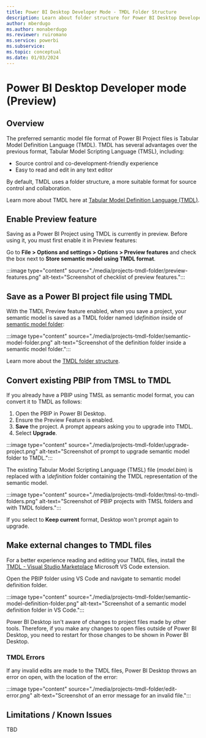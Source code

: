 ```yaml
---
title: Power BI Desktop Developer Mode - TMDL Folder Structure 
description: Learn about folder structure for Power BI Desktop Developer Mode TMDL files. 
author: mberdugo
ms.author: monaberdugo
ms.reviewer: ruiromano
ms.service: powerbi
ms.subservice:
ms.topic: conceptual
ms.date: 01/03/2024
---
```


# Power BI Desktop Developer mode (Preview)

## Overview

The preferred semantic model file format of Power BI Project files is Tabular Model Definition Language (TMDL). TMDL has several advantages over the previous format, Tabular Model Scripting Language (TMSL), including:

* Source control and co-development-friendly experience
* Easy to read and edit in any text editor

By default, TMDL uses a folder structure, a more suitable format for source control and collaboration.

Learn more about TMDL here at [Tabular Model Definition Language (TMDL)](/analysis-services/tmdl/tmdl-overview).

## Enable Preview feature

Saving as a Power BI Project using TMDL is currently in preview. Before using it, you must first enable it in Preview features:

Go to **File > Options and settings > Options > Preview features** and check the box next to **Store semantic model using TMDL format**.

:::image type="content" source="./media/projects-tmdl-folder/preview-features.png" alt-text="Screenshot of checklist of preview features.":::

## Save as a Power BI project file using TMDL

With the TMDL Preview feature enabled, when you save a project, your semantic model is saved as a TMDL folder named *\definition* inside of [semantic model folder](./projects-dataset.md):  

:::image type="content" source="./media/projects-tmdl-folder/semantic-model-folder.png" alt-text="Screenshot of the definition folder inside a semantic model folder.":::

Learn more about the [TMDL folder structure](/analysis-services/tmdl/tmdl-overview#tmdl-folder-structure).

## Convert existing PBIP from TMSL to TMDL

If you already have a PBIP using TMSL as semantic model format, you can convert it to TMDL as follows: 

1. Open the PBIP in Power BI Desktop.
1. Ensure the Preview Feature is enabled.
1. **Save** the project. A prompt appears asking you to upgrade into TMDL.
1. Select **Upgrade**.

:::image type="content" source="./media/projects-tmdl-folder/upgrade-project.png" alt-text="Screenshot of prompt to upgrade semantic model folder to TMDL.":::

The existing Tabular Model Scripting Language (TMSL) file (*model.bim*) is replaced with a *\definition* folder containing the TMDL representation of the semantic model.

:::image type="content" source="./media/projects-tmdl-folder/tmsl-to-tmdl-folders.png" alt-text="Screenshot of PBIP projects with TMSL folders and with TMDL folders.":::

If you select to **Keep current** format, Desktop won't prompt again to upgrade.

## Make external changes to TMDL files

For a better experience reading and editing your TMDL files, install the [TMDL - Visual Studio Marketplace](https://marketplace.visualstudio.com/items?itemName=analysis-services.TMDL) Microsoft VS Code extension.

Open the PBIP folder using VS Code and navigate to semantic model definition folder.

:::image type="content" source="./media/projects-tmdl-folder/semantic-model-definition-folder.png" alt-text="Screenshot of a semantic model definition folder in VS Code.":::

Power BI Desktop isn't aware of changes to project files made by other tools. Therefore, if you make any changes to open files outside of Power BI Desktop, you need to restart for those changes to be shown in Power BI Desktop.

### TMDL Errors

If any invalid edits are made to the TMDL files, Power BI Desktop throws an error on open, with the location of the error:

:::image type="content" source="./media/projects-tmdl-folder/edit-error.png" alt-text="Screenshot of an error message for an invalid file.":::

## Limitations / Known Issues 

TBD 

